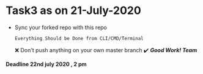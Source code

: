 # Task3 as on 21-July-2020
* Sync your forked repo with this repo
  
  ```
  Everything Should be Done from CLI/CMD/Terminal
  ```
  ❌ Don't push anything on your own master branch
:heavy_check_mark: _**Good Work! Team**_

**Deadline 22nd july 2020 , 2 pm**
